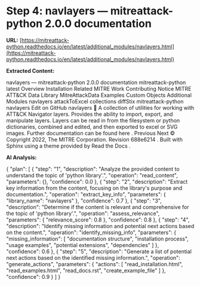 # Step 4: navlayers — mitreattack-python 2.0.0 documentation

**URL:** [https://mitreattack-python.readthedocs.io/en/latest/additional_modules/navlayers.html](https://mitreattack-python.readthedocs.io/en/latest/additional_modules/navlayers.html)

**Extracted Content:**

navlayers — mitreattack-python 2.0.0 documentation
mitreattack-python
latest
Overview
Installation
Related MITRE Work
Contributing
Notice
MITRE ATT&CK Data Library
MitreAttackData
Examples
Custom Objects
Additional Modules
navlayers
attackToExcel
collections
diffStix
mitreattack-python
navlayers
Edit on GitHub
navlayers

A collection of utilities for working with
ATT&CK Navigator
layers.
Provides the ability to import, export, and manipulate layers.
Layers can be read in from the filesystem or python dictionaries, combined and edited,
and then exported to excel or SVG images.
Further documentation can be found
here
.
Previous
Next
© Copyright 2022, The MITRE Corporation.
Revision
688e6214
.
Built with
Sphinx
using a
theme
provided by
Read the Docs
.

**AI Analysis:**

{
  "plan": [
    {
      "step": "1",
      "description": "Analyze the provided content to understand the topic of 'python library'.",
      "operation": "read_content",
      "parameters": {},
      "confidence": 0.0
    },
    {
      "step": "2",
      "description": "Extract key information from the content, focusing on the library's purpose and documentation.",
      "operation": "extract_key_info",
      "parameters": {
        "library_name": "navlayers"
      },
      "confidence": 0.7
    },
    {
      "step": "3",
      "description": "Determine if the content is relevant and comprehensive for the topic of 'python library'.",
      "operation": "assess_relevance",
      "parameters": {
        "relevance_score": 0.8
      },
      "confidence": 0.8
    },
    {
      "step": "4",
      "description": "Identify missing information and potential next actions based on the content.",
      "operation": "identify_missing_info",
      "parameters": {
        "missing_information": [
          "documentation structure",
          "installation process",
          "usage examples",
          "potential extensions",
          "dependencies"
        ]
      },
      "confidence": 0.6
    },
    {
      "step": "5",
      "description": "Generate a list of potential next actions based on the identified missing information.",
      "operation": "generate_actions",
      "parameters": {
        "actions": [
          "read_installation.html",
          "read_examples.html",
          "read_docs.rst",
          "create_example_file"
        ]
      },
      "confidence": 0.9
    }
  ]
}

